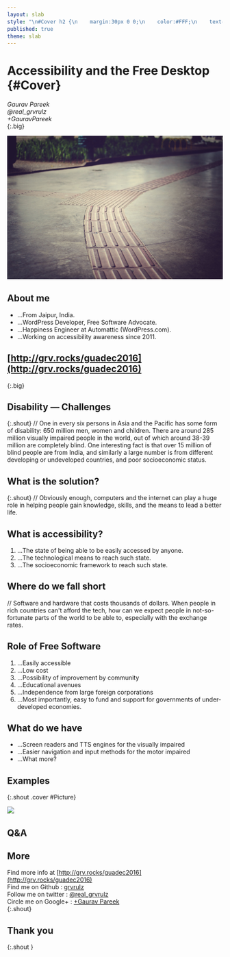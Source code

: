 ```yaml
---
layout: slab
style: "\n#Cover h2 {\n    margin:30px 0 0;\n    color:#FFF;\n    text-align:center;\n    font-size:70px;\n    text-shadow: 0px 0px 10px rgba(0,0,0,0.4);\n    }\n#Cover p {\n    margin:10px 0 0;\n    text-align:center;\n    color:#FFF;\n    font-style:italic;\n    font-size:20px;\n    }\n    #Cover p a {\n        color:#FFF;\n        }\n#Picture h2 {\n    color:#FFF;\n    }\n#SeeMore h2 {\n    font-size:100px\n    }\n#SeeMore img {\n    width:0.72em;\n    height:0.72em;\n    }\n"
published: true
theme: slab
---
```



# Accessibility and the Free Desktop {#Cover}

*Gaurav Pareek*  
*@real_grvrulz*   
*+GauravPareek*  
{:.big}

![](pictures/accessibility.jpg)
<!-- photo by Rafael Publio, https://pixabay.com/en/users/rafaelpublio-2513513/ -->

## About me  
* …From Jaipur, India.
* …WordPress Developer, Free Software Advocate.
* …Happiness Engineer at Automattic (WordPress.com).
* …Working on accessibility awareness since 2011.

## [http://grv.rocks/guadec2016](http://grv.rocks/guadec2016)  
{:.big}

## Disability — Challenges
{:.shout}
// One in every six persons in Asia and the Pacific has some form of disability: 650 million men, women and children. There are around 285 million visually impaired people in the world, out of which around 38-39 million are completely blind. One interesting fact is that over 15 million of blind people are from India, and similarly a large number is from different developing or undeveloped countries, and poor socioeconomic status.


## What is the solution?
{:.shout}
// Obviously enough, computers and the internet can play a huge role in helping people gain knowledge, skills, and the means to lead a better life.

## What is accessibility?

1. …The state of being able to be easily accessed by anyone.
2. …The technological means to reach such state.
3. …The socioeconomic framework to reach such state.


## **Where do we fall short**
// Software and hardware that costs thousands of dollars. When people in rich countries can't afford the tech, how can we expect people in not-so-fortunate parts of the world to be able to, especially with the exchange rates.

## Role of Free Software

1. …Easily accessible
2. …Low cost
3. …Possibility of improvement by community
4. …Educational avenues
5. …Independence from large foreign corporations
6. …Most importantly, easy to fund and support for governments of under-developed economies.



## What do we have
- …Screen readers and TTS engines for the visually impaired
- …Easier navigation and input methods for the motor impaired
- …What more?

## Examples
{:.shout .cover #Picture}

![](pictures/picture.jpg)
<!-- photo by John Carey, fiftyfootshadows.net -->

## **Q&A**

## More
Find more info at [http://grv.rocks/guadec2016](http://grv.rocks/guadec2016)  
Find me on Github : [grvrulz](https://github.com/grvrulz)  
Follow me on twitter : [@real_grvrulz](https://twitter.com/real_grvrulz)  
Circle me on Google+ : [+Gaurav Pareek](https://plus.google.com/+GauravPareek)  
{:.shout}

## Thank you
{:.shout }
